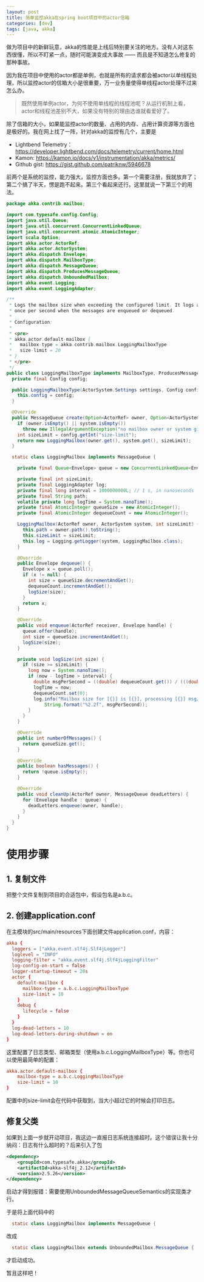 ```yaml
---
layout: post
title: 简单监控akka在spring boot项目中的actor信箱
categories: [dev]
tags: [java, akka]
---
```


做为项目中的新鲜玩意，akka的性能是上线后特别要关注的地方。没有人对这东西很懂，所以不盯紧一点，随时可能演变成大事故 —— 而且是不知道怎么修复的那种事故。

因为我在项目中使用的actor都是单例，也就是所有的请求都会被actor以单线程处理，所以监控actor的信箱大小是很重要，万一业务量使得单线程actor处理不过来怎么办。

> 既然使用单例actor，为何不使用单线程的线程池呢？从运行机制上看，actor和线程池差别不大，如果没有特别的理由选谁就看爱好了。

除了信箱的大小，如果能监控actor的数量、占用的内存、占用计算资源等方面也是极好的。我在网上找了一阵，针对akka的监控有几个，主要是

 - Lightbend Telemetry： https://developer.lightbend.com/docs/telemetry/current/home.html
 - Kamon: https://kamon.io/docs/v1/instrumentation/akka/metrics/
 - Github gist: https://gist.github.com/patriknw/5946678

前两个是系统的监控，能力强大，监控方面也多。第一个需要注册，我就放弃了；第二个搞了半天，愣是跑不起来。第三个看起来还行。这里就说一下第三个的用法。

```java 
package akka.contrib.mailbox;

import com.typesafe.config.Config;
import java.util.Queue;
import java.util.concurrent.ConcurrentLinkedQueue;
import java.util.concurrent.atomic.AtomicInteger;
import scala.Option;
import akka.actor.ActorRef;
import akka.actor.ActorSystem;
import akka.dispatch.Envelope;
import akka.dispatch.MailboxType;
import akka.dispatch.MessageQueue;
import akka.dispatch.ProducesMessageQueue;
import akka.dispatch.UnboundedMailbox;
import akka.event.Logging;
import akka.event.LoggingAdapter;

/**
 * Logs the mailbox size when exceeding the configured limit. It logs at most
 * once per second when the messages are enqueued or dequeued.
 *
 * Configuration:
 *
 * <pre>
 * akka.actor.default-mailbox {
 *   mailbox-type = akka.contrib.mailbox.LoggingMailboxType
 *   size-limit = 20
 * }
 * </pre>
 */
public class LoggingMailboxType implements MailboxType, ProducesMessageQueue<UnboundedMailbox.MessageQueue> {
  private final Config config;

  public LoggingMailboxType(ActorSystem.Settings settings, Config config) {
    this.config = config;
  }

  @Override
  public MessageQueue create(Option<ActorRef> owner, Option<ActorSystem> system) {
    if (owner.isEmpty() || system.isEmpty())
      throw new IllegalArgumentException("no mailbox owner or system given");
    int sizeLimit = config.getInt("size-limit");
    return new LoggingMailbox(owner.get(), system.get(), sizeLimit);
  }

  static class LoggingMailbox implements MessageQueue {

    private final Queue<Envelope> queue = new ConcurrentLinkedQueue<Envelope>();

    private final int sizeLimit;
    private final LoggingAdapter log;
    private final long interval = 1000000000L; // 1 s, in nanoseconds
    private final String path;
    volatile private long logTime = System.nanoTime();
    private final AtomicInteger queueSize = new AtomicInteger();
    private final AtomicInteger dequeueCount = new AtomicInteger();

    LoggingMailbox(ActorRef owner, ActorSystem system, int sizeLimit) {
      this.path = owner.path().toString();
      this.sizeLimit = sizeLimit;
      this.log = Logging.getLogger(system, LoggingMailbox.class);
    }

    @Override
    public Envelope dequeue() {
      Envelope x = queue.poll();
      if (x != null) {
        int size = queueSize.decrementAndGet();
        dequeueCount.incrementAndGet();
        logSize(size);
      }
      return x;
    }

    @Override
    public void enqueue(ActorRef receiver, Envelope handle) {
      queue.offer(handle);
      int size = queueSize.incrementAndGet();
      logSize(size);
    }

    private void logSize(int size) {
      if (size >= sizeLimit) {
        long now = System.nanoTime();
        if (now - logTime > interval) {
          double msgPerSecond = ((double) dequeueCount.get()) / (((double) (now - logTime)) / 1000000000L);
          logTime = now;
          dequeueCount.set(0);
          log.info("Mailbox size for [{}] is [{}], processing [{}] msg/s", path, size,
              String.format("%2.2f", msgPerSecond));
        }
      }
    }

    @Override
    public int numberOfMessages() {
      return queueSize.get();
    }

    @Override
    public boolean hasMessages() {
      return !queue.isEmpty();
    }

    @Override
    public void cleanUp(ActorRef owner, MessageQueue deadLetters) {
      for (Envelope handle : queue) {
        deadLetters.enqueue(owner, handle);
      }
    }
  }
}
```

# 使用步骤

## 1. 复制文件
把整个文件复制到项目的合适包中，假设包名是a.b.c。

## 2. 创建application.conf
在主模块的src/main/resources下面创建文件application.conf，内容：
```conf
akka {
  loggers = ["akka.event.slf4j.Slf4jLogger"]
  loglevel = "INFO"
  logging-filter = "akka.event.slf4j.Slf4jLoggingFilter"
  log-config-on-start = false
  logger-startup-timeout = 20s
  actor {
    default-mailbox {
      mailbox-type = a.b.c.LoggingMailboxType
      size-limit = 10
    }
    debug {
      lifecycle = false
    }
  }
  log-dead-letters = 10
  log-dead-letters-during-shutdown = on
}
```
这里配置了日志类型、邮箱类型（使用a.b.c.LoggingMailboxType）等。你也可以使用最简单的配置：
```conf
akka.actor.default-mailbox {
    mailbox-type = a.b.c.LoggingMailboxType
    size-limit = 10
}
```
配置中的size-limit会在代码中获取到，当大小超过它的时候会打印日志。

## 修复父类
如果到上面一步就开动项目，我这边一直报日志系统连接超时。这个错误让我十分纳闷：日志有什么超时的？后来引入了包
```xml
<dependency>
    <groupId>com.typesafe.akka</groupId>
    <artifactId>akka-slf4j_2.12</artifactId>
    <version>2.5.26</version>
</dependency>
```
启动才得到报错：需要使用UnboundedMessageQueueSemantics的实现类才行。

于是将上面代码中的
```java 
  static class LoggingMailbox implements MessageQueue {
```
改成
```java 
  static class LoggingMailbox extends UnboundedMailbox.MessageQueue {
```
才启动成功。

暂且这样吧！